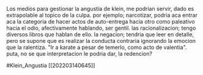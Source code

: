 Los medios para gestionar la angustia de klein, me podrian servir, dado es extrapolable al topico de la culpa.
por ejemplo; narcotizar, podria aca entrar aca la categoria de hacer actos de auto-entrega hacia otro como paleativo hacia el odio, afectivamente hablando, ser gentil.
las racionalizacion; tengo diversos libros que hablan de ello.
la negacion; tendria que leer en detalle, pero se supone que es realizar la conducta contraria ignorando la emocion que la ralentiza. "Ir a karate a pesar de temerlo, como acto de valentia". puta, no se que interpretacion le podria dar, la redencion?

#Klein_Angustia
[[202203140645]]
